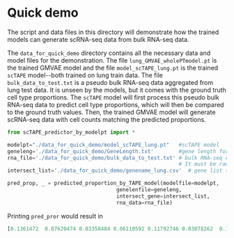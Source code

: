 # Quick demo
The script and data files in this directory will demonstrate how the trained models can generate scRNA-seq data from bulk RNA-seq data. 

The `data_for_quick_demo` directory contains all the necessary data and model files for the demonstration. The file `lung_GMVAE_wholePTmodel.pt` is the trained GMVAE model and the file `model_scTAPE_lung.pt` is the trained `scTAPE` model--both trained on lung train data. The file `bulk_data_to_test.txt` is a pseudo bulk RNA-seq data aggregated from lung test data. It is unseen by the models, but it comes with the ground truth cell type proportions. The `scTAPE` model will first process this pseudo bulk RNA-seq data to predict cell type proportions, which will then be compared to the ground truth values. Then, the trained GMVAE model will generate scRNA-seq data with cell counts matching the predicted proportions.
```python
from scTAPE_predictor_by_modelpt import *

modelpt="./data_for_quick_demo/model_scTAPE_lung.pt"   #scTAPE model
geneleng='./data_for_quick_demo/GeneLength.txt'        #gene length for tpm normalization 
rna_file='./data_for_quick_demo/bulk_data_to_test.txt' # bulk RNA-seq data. one-row data with gene names as column names.
                                                       # It must be raw count data.
intersect_list='./data_for_quick_demo/genename_lung.csv'  # gene list that was used in scTAPE training.

pred_prop, _ = predicted_proportion_by_TAPE_model(modelfile=modelpt, 
                                   genelenfile=geneleng, 
                                   intersect_gene=intersect_list, 
                                   rna_data=rna_file)
```
Printing `pred_pror` would result in
```python
[0.1361472  0.07620474 0.03358484 0.06110592 0.11792746 0.03078262  0.165271   0.05988612 0.03028877 0.03015646 0.07783207 0.01938615  0.01753762 0.05920918 0.03208745 0.02136544 0.03122693]
```

